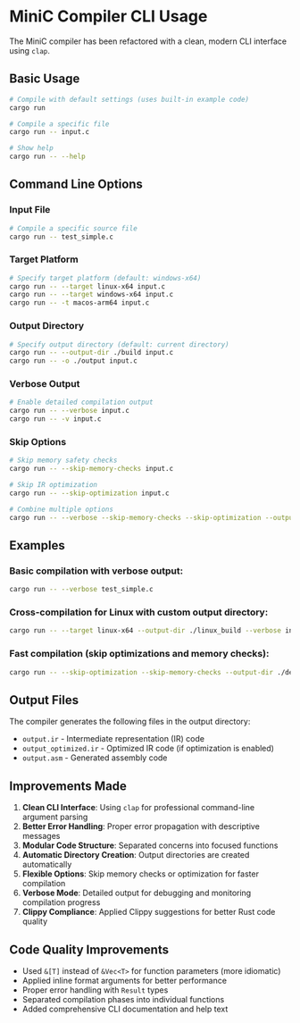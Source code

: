 # MiniC Compiler CLI Usage

The MiniC compiler has been refactored with a clean, modern CLI interface using `clap`.

## Basic Usage

```bash
# Compile with default settings (uses built-in example code)
cargo run

# Compile a specific file
cargo run -- input.c

# Show help
cargo run -- --help
```

## Command Line Options

### Input File
```bash
# Compile a specific source file
cargo run -- test_simple.c
```

### Target Platform
```bash
# Specify target platform (default: windows-x64)
cargo run -- --target linux-x64 input.c
cargo run -- --target windows-x64 input.c
cargo run -- -t macos-arm64 input.c
```

### Output Directory
```bash
# Specify output directory (default: current directory)
cargo run -- --output-dir ./build input.c
cargo run -- -o ./output input.c
```

### Verbose Output
```bash
# Enable detailed compilation output
cargo run -- --verbose input.c
cargo run -- -v input.c
```

### Skip Options
```bash
# Skip memory safety checks
cargo run -- --skip-memory-checks input.c

# Skip IR optimization
cargo run -- --skip-optimization input.c

# Combine multiple options
cargo run -- --verbose --skip-memory-checks --skip-optimization --output-dir ./build input.c
```

## Examples

### Basic compilation with verbose output:
```bash
cargo run -- --verbose test_simple.c
```

### Cross-compilation for Linux with custom output directory:
```bash
cargo run -- --target linux-x64 --output-dir ./linux_build --verbose input.c
```

### Fast compilation (skip optimizations and memory checks):
```bash
cargo run -- --skip-optimization --skip-memory-checks --output-dir ./debug input.c
```

## Output Files

The compiler generates the following files in the output directory:

- `output.ir` - Intermediate representation (IR) code
- `output_optimized.ir` - Optimized IR code (if optimization is enabled)
- `output.asm` - Generated assembly code

## Improvements Made

1. **Clean CLI Interface**: Using `clap` for professional command-line argument parsing
2. **Better Error Handling**: Proper error propagation with descriptive messages
3. **Modular Code Structure**: Separated concerns into focused functions
4. **Automatic Directory Creation**: Output directories are created automatically
5. **Flexible Options**: Skip memory checks or optimization for faster compilation
6. **Verbose Mode**: Detailed output for debugging and monitoring compilation progress
7. **Clippy Compliance**: Applied Clippy suggestions for better Rust code quality

## Code Quality Improvements

- Used `&[T]` instead of `&Vec<T>` for function parameters (more idiomatic)
- Applied inline format arguments for better performance
- Proper error handling with `Result` types
- Separated compilation phases into individual functions
- Added comprehensive CLI documentation and help text